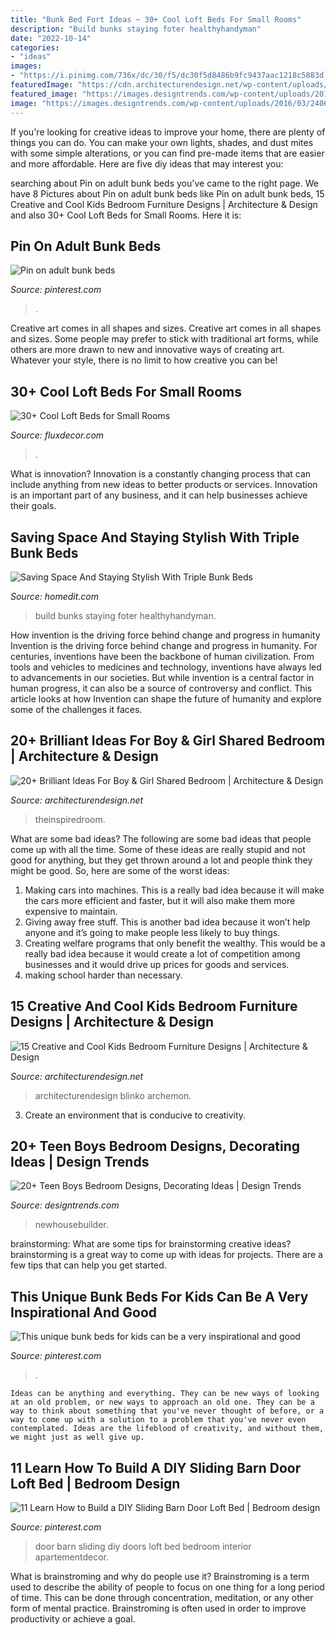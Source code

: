 ```yaml
---
title: "Bunk Bed Fort Ideas ~ 30+ Cool Loft Beds For Small Rooms"
description: "Build bunks staying foter healthyhandyman"
date: "2022-10-14"
categories:
- "ideas"
images:
- "https://i.pinimg.com/736x/dc/30/f5/dc30f5d8486b9fc9437aac1218c5883d.jpg"
featuredImage: "https://cdn.architecturendesign.net/wp-content/uploads/2015/05/AD-Shared-Bedroom-Boy-Girl-11.jpg"
featured_image: "https://images.designtrends.com/wp-content/uploads/2016/03/24062916/Blue-Teen-Boys-Bedroom-Design.jpeg"
image: "https://images.designtrends.com/wp-content/uploads/2016/03/24062916/Blue-Teen-Boys-Bedroom-Design.jpeg"
---
```



If you're looking for creative ideas to improve your home, there are plenty of things you can do. You can make your own lights, shades, and dust mites with some simple alterations, or you can find pre-made items that are easier and more affordable. Here are five diy ideas that may interest you: 

	

		
searching about Pin on adult bunk beds you've came to the right page. We have 8 Pictures about Pin on adult bunk beds like Pin on adult bunk beds, 15 Creative and Cool Kids Bedroom Furniture Designs | Architecture &amp; Design and also 30+ Cool Loft Beds for Small Rooms. Here it is:
		
    
## Pin On Adult Bunk Beds

<img loading=lazy src="https://i.pinimg.com/736x/37/79/4a/37794a527650729483ffaa857d5119b0.jpg" onerror="this.onerror=null;this.src='https://tse2.mm.bing.net/th?id=OIP.93SRtNu35PBcZTDFpbpJywHaLG&amp;pid=15.1';" alt="Pin on adult bunk beds">

_Source: pinterest.com_

>. 

	

Creative art comes in all shapes and sizes.
Creative art comes in all shapes and sizes. Some people may prefer to stick with traditional art forms, while others are more drawn to new and innovative ways of creating art. Whatever your style, there is no limit to how creative you can be!

    
## 30+ Cool Loft Beds For Small Rooms

<img loading=lazy src="https://fluxdecor.com/wp-content/uploads/2016/11/loft-beds-for-small-rooms/23-loft-beds-for-small-rooms.jpg" onerror="this.onerror=null;this.src='https://tse1.mm.bing.net/th?id=OIP.JCg0iVd3aP9Xn9tkPesl5wHaLH&amp;pid=15.1';" alt="30+ Cool Loft Beds for Small Rooms">

_Source: fluxdecor.com_

>. 

	

What is innovation?
Innovation is a constantly changing process that can include anything from new ideas to better products or services. Innovation is an important part of any business, and it can help businesses achieve their goals.

    
## Saving Space And Staying Stylish With Triple Bunk Beds

<img loading=lazy src="https://cdn.homedit.com/wp-content/uploads/2015/03/how-to-build-triple-bunk-beds.jpg" onerror="this.onerror=null;this.src='https://tse4.mm.bing.net/th?id=OIP.Gfor_KMcIu4XasxKT-CTBwHaJ4&amp;pid=15.1';" alt="Saving Space And Staying Stylish With Triple Bunk Beds">

_Source: homedit.com_

>build bunks staying foter healthyhandyman. 

	

How invention is the driving force behind change and progress in humanity
Invention is the driving force behind change and progress in humanity. For centuries, inventions have been the backbone of human civilization. From tools and vehicles to medicines and technology, inventions have always led to advancements in our societies. But while invention is a central factor in human progress, it can also be a source of controversy and conflict. This article looks at how Invention can shape the future of humanity and explore some of the challenges it faces.

    
## 20+ Brilliant Ideas For Boy &amp; Girl Shared Bedroom | Architecture &amp; Design

<img loading=lazy src="https://cdn.architecturendesign.net/wp-content/uploads/2015/05/AD-Shared-Bedroom-Boy-Girl-11.jpg" onerror="this.onerror=null;this.src='https://tse2.mm.bing.net/th?id=OIP.M9NgNSClFaWhnGIqWUev_AHaJ4&amp;pid=15.1';" alt="20+ Brilliant Ideas For Boy &amp; Girl Shared Bedroom | Architecture &amp; Design">

_Source: architecturendesign.net_

>theinspiredroom. 

	

What are some bad ideas?
The following are some bad ideas that people come up with all the time. Some of these ideas are really stupid and not good for anything, but they get thrown around a lot and people think they might be good. So, here are some of the worst ideas:
1) Making cars into machines. This is a really bad idea because it will make the cars more efficient and faster, but it will also make them more expensive to maintain.
2) Giving away free stuff. This is another bad idea because it won’t help anyone and it’s going to make people less likely to buy things.
3) Creating welfare programs that only benefit the wealthy. This would be a really bad idea because it would create a lot of competition among businesses and it would drive up prices for goods and services.
4) making school harder than necessary.

    
## 15 Creative And Cool Kids Bedroom Furniture Designs | Architecture &amp; Design

<img loading=lazy src="https://cdn.architecturendesign.net/wp-content/uploads/2014/09/780.jpg" onerror="this.onerror=null;this.src='https://tse2.mm.bing.net/th?id=OIP.jGmJ6Hz7uBTx-eBrjAMg1wHaKW&amp;pid=15.1';" alt="15 Creative and Cool Kids Bedroom Furniture Designs | Architecture &amp; Design">

_Source: architecturendesign.net_

>architecturendesign blinko archemon. 

	

3. Create an environment that is conducive to creativity.

    
## 20+ Teen Boys Bedroom Designs, Decorating Ideas | Design Trends

<img loading=lazy src="https://images.designtrends.com/wp-content/uploads/2016/03/24062916/Blue-Teen-Boys-Bedroom-Design.jpeg" onerror="this.onerror=null;this.src='https://tse3.mm.bing.net/th?id=OIP.dehXgvSLkc1zlCSmdlUhjAHaE8&amp;pid=15.1';" alt="20+ Teen Boys Bedroom Designs, Decorating Ideas | Design Trends">

_Source: designtrends.com_

>newhousebuilder. 

	

brainstorming: What are some tips for brainstorming creative ideas?
brainstorming is a great way to come up with ideas for projects. There are a few tips that can help you get started.

    
## This Unique Bunk Beds For Kids Can Be A Very Inspirational And Good

<img loading=lazy src="https://i.pinimg.com/736x/b0/f2/30/b0f2306164401c79384e6cff8d20b883.jpg" onerror="this.onerror=null;this.src='https://tse3.mm.bing.net/th?id=OIP.x7Al-5a6H0IQWw0b-WuRkgHaLG&amp;pid=15.1';" alt="This unique bunk beds for kids can be a very inspirational and good">

_Source: pinterest.com_

>. 

	


    Ideas can be anything and everything. They can be new ways of looking at an old problem, or new ways to approach an old one. They can be a way to think about something that you've never thought of before, or a way to come up with a solution to a problem that you've never even contemplated. Ideas are the lifeblood of creativity, and without them, we might just as well give up.

    
## 11 Learn How To Build A DIY Sliding Barn Door Loft Bed | Bedroom Design

<img loading=lazy src="https://i.pinimg.com/736x/dc/30/f5/dc30f5d8486b9fc9437aac1218c5883d.jpg" onerror="this.onerror=null;this.src='https://tse3.mm.bing.net/th?id=OIP.tLcNfsaRjr7w9vxkyeVK-wHaLH&amp;pid=15.1';" alt="11 Learn How to Build a DIY Sliding Barn Door Loft Bed | Bedroom design">

_Source: pinterest.com_

>door barn sliding diy doors loft bed bedroom interior apartementdecor. 

	

What is brainstroming and why do people use it?
Brainstroming is a term used to describe the ability of people to focus on one thing for a long period of time. This can be done through concentration, meditation, or any other form of mental practice. Brainstroming is often used in order to improve productivity or achieve a goal.

